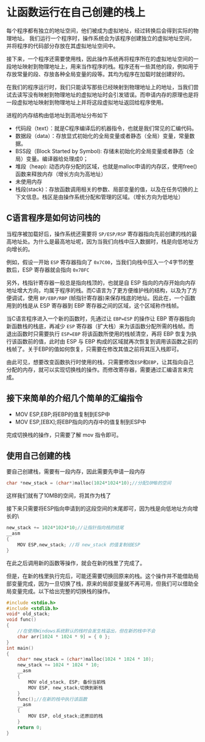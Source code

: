 # 让函数运行在自己创建的栈上

每个程序都有独立的地址空间，他们被成为虚拟地址，经过转换后会得到实际的物理地址。
我们运行一个程序时，操作系统会为该程序创建独立的虚拟地址空间，并将程序的代码部分存放在其虚拟地址空间中。

接下来，一个程序还需要使用栈，因此操作系统再将程序所在的虚拟地址空间的一段地址映射到物理地址上，用来当作程序的栈。程序还有一些其他的段，例如用于存放常量的段、存放各种全局变量的段等。其均为程序在加载时就创建好的。

在我们的程序运行时，我们只能读写那些已经映射到物理地址上的地址，当我们尝试去读写没有映射到物理地址的虚拟地址时会引发错误。而申请内存的原理也是将一段虚拟地址映射到物理地址上并将这段虚拟地址返回给程序使用。

进程的内存结构由低地址到高地址分布如下

- 代码段（text）：就是C程序编译后的机器指令，也就是我们常见的汇编代码。
- 数据段（data）：存放显式初始化的全局变量或者静态（全局）变量，常量数据。
- BSS段（Block Started by Symbol): 存储未初始化的全局变量或者静态（全局）变量。编译器给处理成0；
- 堆段（heap): 动态内存分配的区域，也就是malloc申请的内存区，使⽤free()函数来释放内存（增长方向为高地址）
- 未使用内存
- 栈段(stack)：存放函数调⽤相关的参数、局部变量的值，以及在任务切换的上下⽂信息。栈区是由操作系统分配和管理的区域。（增长方向为低地址）

## C语言程序是如何访问栈的

当程序被加载好后，操作系统还需要将 `SP/ESP/RSP` 寄存器指向先前创建的栈的最高地址处。为什么是最高地址呢，因为当我们向栈中压入数据时，栈是向低地址方向增长的。

例如，假设一开始 `ESP` 寄存器指向了 `0x7C00`，当我们向栈中压入一个4字节的整数后，ESP 寄存器就会指向 `0x7BFC`

另外，栈指针寄存器一般总是指向栈顶的，也就是自 ESP 指向的内存开始向内存地址增大方向，均属于程序的栈。而C语言为了更方便维护栈的结构，以及为了方便调试，使用 `BP/EBP/RBP` (帧指针寄存器)来保存栈底的地址。因此在，一个函数用到的栈是从 ESP 寄存器到 EBP 寄存器之间的区域，这个区域称作栈帧。

当C语言程序进入一个新的函数时，先通过让 `EBP=ESP` 的操作让 EBP 寄存器指向新函数栈的栈底，再减少 `ESP` 寄存器（扩大栈）来为该函数分配所需的栈帧。而退出函数时只需要执行 `ESP=EBP` 将该函数所使用的栈帧清空，再将 EBP 恢复为执行该函数前的值，此时由 ESP 与 EBP 构成的区域就再次恢复到调用该函数之前的栈帧了。关于EBP的值如何恢复，只需要在修改其值之前将其压入栈即可。

由此可见，想要改变函数执行时使用的栈，只需要修改`ESP`和`EBP`，让其指向自己分配的内存，就可以实现切换栈的操作。而修改寄存器，需要通过汇编语言来完成。

## 接下来简单的介绍几个简单的汇编指令

- MOV ESP,EBP;将EBP的值复制到ESP中
- MOV ESP,[EBX];将EBP指向的内存中的值复制到ESP中

完成切换栈的操作，只需要了解 mov 指令即可。

## 使用自己创建的栈

要自己创建栈，需要有一段内存，因此需要先申请一段内存

        
```c
char *new_stack = (char*)malloc(1024*1024*10);//分配10MB的空间
```

这样我们就有了10MB的空间，将其作为栈了

接下来只需要将ESP指向申请到的这段空间的末尾即可，因为栈是向低地址方向增长的\

        
```c
new_stack += 1024*1024*10;//让指针指向栈的结尾
__asm 
{
    MOV ESP,new_stack; //将 new_stack 的值复制给ESP
}
```
在此之后调用新的函数等操作，就会在新的栈里了完成了。

但是，在新的栈里执行完后，可能还需要切换回原来的栈。这个操作并不能借助局部变量完成，因为一旦切换了栈，原来的局部变量就不再可用，但我们可以借助全局变量完成。以下给出完整的切换栈的操作。
```c
#include <stdio.h>
#include <stdlib.h>
void* old_stack;
void func()
{
	//在使用Windows系统默认的栈时会发生栈溢出，但在新的栈中不会
	char arr[1024 * 1024 * 9] = { 0 };
}
int main()
{
	char* new_stack = (char*)malloc(1024 * 1024 * 10);
	new_stack += 1024 * 1024 * 10;
	__asm
	{
		MOV old_stack, ESP; 备份当前栈
		MOV ESP, new_stack;切换到新栈
	}
	func();//在新的栈中执行该函数
	__asm
	{
		MOV ESP, old_stack;还原旧的栈
	}
	return 0;
}
```
